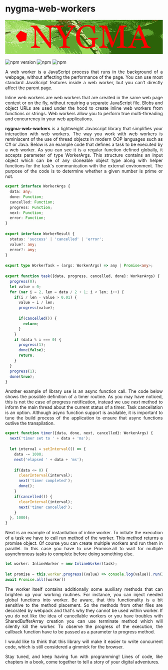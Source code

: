 # nygma-web-workers

<p align="center">
  <img src="https://raw.githubusercontent.com/oleksii-shepel/angular-inline-worker/master/projects/nygma/web-workers/emblem.png" alt="nygma" width="600"/>
</p>
  
  ![npm version](https://badge.fury.io/js/nygma-web-workers.svg)
  ![npm](https://img.shields.io/npm/dt/nygma-web-workers.svg)
  ![npm](https://img.shields.io/npm/l/nygma-web-workers.svg)

<p align="justify">
A web worker is a JavaScript process that runs in the background of a webpage, without affecting the performance of the page. You can use most standard JavaScript features inside a web worker, but you can’t directly affect the parent page.
</p>

<p align="justify">
Inline web workers are web workers that are created in the same web page context or on the fly, without requiring a separate JavaScript file. Blobs and object URLs are used under the hood to create inline web workers from functions or strings. Web workers allow you to perform true multi-threading and concurrency in your web applications.
</p>

<p align="justify">
<b>nygma-web-workers</b> is a lightweight Javascript library that simplifies your interaction with web workers. The way you work with web workers is reminiscent of the use of thread objects in modern OOP languages such as C# or Java. Below is an example code that defines a task to be executed by a web worker. As you can see it is a regular function defined globally, it accepts parameter of type WorkerArgs. This structure contains an input object which can be of any cloneable object type along with helper functions for the task's communication with the external environment. The purpose of the code is to determine whether a given number is prime or not.
</p>

```typescript
export interface WorkerArgs {
  data: any;
  done: Function;
  cancelled: Function;
  progress: Function;
  next: Function;
  error: Function;
}

export interface WorkerResult {
  status: 'success' | 'cancelled' | 'error';
  value?: any;
  error?: any;
}

export type WorkerTask = (args: WorkerArgs) => any | Promise<any>;

export function task({data, progress, cancelled, done}: WorkerArgs) {
  progress(0);
  let value = 0;
  for (var i = 2, len = data / 2 + 1; i < len; i++) {
    if(i / len - value > 0.01) {
      value = i / len;
      progress(value);

      if(cancelled()) {
        return;
      }
    }
    if (data % i === 0) {
      progress(1);
      done(false);
      return;
    }
  }
  progress(1);
  done(true);
}
```
<p align="justify">
Another example of library use is an async function call. The code below shows the possible definition of a timer routine. As you may have noticed, this is not the case of progress notification, instead we use <i>next</i> method to inform the main thread about the current status of a timer. Task cancellation is an option. Although async function support is available, it is important to tune the build process of the application to ensure that async functions outlive the transpilation.
</p>

```typescript
export function timer({data, done, next, cancelled}: WorkerArgs) {
  next('timer set to ' + data + 'ms');

  let interval = setInterval(() => {
    data -= 1000;
    next('elapsed ' + data + 'ms');

    if(data <= 0) {
      clearInterval(interval);
      next('timer completed');
      done();
    }
    if(cancelled()) {
      clearInterval(interval);
      next('timer cancelled');
    }
  }, 1000);
}
```

<p align="justify">
Next is an example of instantiation of inline worker. To initiate the execution of a task we have to call run method of the worker. This method returns a promise object. Of course you can create multiple workers and run them in parallel. In this case you have to use Promise.all to wait for multiple asynchronous tasks to complete before doing something else.
</p>

```typescript
let worker: InlineWorker = new InlineWorker(task);

let promise = this.worker.progress((value) => console.log(value)).run(1234567890);
await Promise.all([worker])
```
<p align="justify">
The worker itself contains additionally some auxiliary methods that can brighten up your working routines. For instance, you can inject needed global functions into worker. Be aware, that this functionality is a bit sensitive to the method placement. So the methods from other files are decorated by webpack and that's why they cannot be used within worker. If you do not like the idea of cancellable workers or you have troubles with SharedBufferArray creation you can use terminate method which will silently kill the worker. To observe the progress of the execution, the callback function have to be passed as a parameter to progress method. 
</p>

<p align="justify">
I would like to think that this library will make it easier to write concurrent code, which is still considered a gimmick for the browser.
</p>

<p align="justify">
Stay tuned, and keep having fun with programming! Lines of code, like chapters in a book, come together to tell a story of your digital adventures.
</p>
